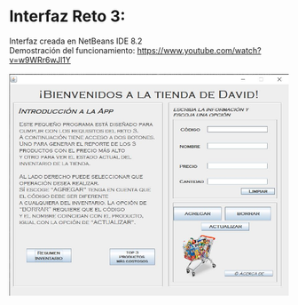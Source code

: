 # Interfaz Reto 3:
Interfaz creada en NetBeans IDE 8.2
<br>
Demostración del funcionamiento: https://www.youtube.com/watch?v=w9WRr6wJl1Y
<br><br>
<img align="center" src="https://github.com/dsernag/MisionTICUSA2022/blob/main/images/miniMercadoReto3.JPG" alt="MiniMercadoDavid" />
